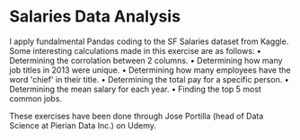 # Salaries Data Analysis

I apply fundalmental Pandas coding to the SF Salaries dataset from Kaggle. Some interesting calculations made in this exercise are as follows:
•	Determining the corrolation between 2 columns.
•	Determining how many job titles in 2013 were unique.
•	Determining how many employees have the word 'chief' in their title.
•	Determining the total pay for a specific person.
•	Determining the mean salary for each year.
•	Finding the top 5 most common jobs.

These exercises have been done through Jose Portilla (head of Data Science at Pierian Data Inc.) on Udemy.


